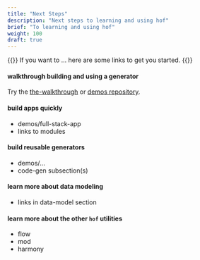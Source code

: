 ```yaml
---
title: "Next Steps"
description: "Next steps to learning and using hof"
brief: "To learning and using hof"
weight: 100
draft: true
---
```


{{<lead>}}
If you want to ...
here are some links to get you started.
{{</lead>}}


#### walkthrough building and using a generator

Try the	[the-walkthrough](/the-walkthrough) or
[demos repository](https://github.com/hofstadter-io/demos).

#### build apps quickly

- demos/full-stack-app
- links to modules

#### build reusable generators

- demos/...
- code-gen subsection(s)

#### learn more about data modeling

- links in data-model section

#### learn more about the other `hof` utilities

- flow
- mod
- harmony

